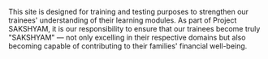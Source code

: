 This site is designed for training and testing purposes to strengthen our trainees' understanding of their learning modules. As part of Project SAKSHYAM, it is our responsibility to ensure that our trainees become truly "SAKSHYAM" — not only excelling in their respective domains but also becoming capable of contributing to their families' financial well-being.
